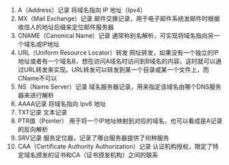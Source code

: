 <!--
author: yuany3721
date: 2021-08-30
title: DNS解析类型
tags: DNS
summary: 
-->

1.  A（Address）记录 将域名指向 IP 地址（Ipv4）
2.  MX（Mail Exchange）记录 邮件交换记录，用于电子邮件系统发邮件时根据收信人的地址后缀来定位邮件服务器
3.  CNAME（Canonical Name）记录 通常称别名解析，可实现将域名指向另一个域名或IP地址
4.  URL（Uniform Resource Locator）转发 网址转发，如果没有一个独立的IP地址或者有一个域名B，想在访问A域名时访问到B域名的内容，这时就可以通过URL转发来实现。URL转发可以转发到某一个目录或某一个文件上，而CName不可以
5.  NS（Name Server）记录 域名服务器记录，用来指定该域名由哪个DNS服务器来进行解析
6.  AAAA记录 将域名指向 Ipv6 地址
7.  TXT记录 文本记录
8.  PTR值（Pointer） 用于将一个IP地址映射到对应的域名，也可以看成是A记录的反向解析
9.  SRV记录 服务定位器，记录了哪台服务器提供了何种服务
10.  CAA（Certificate Authority Authorization）记录 认证机构授权，限定了特定域名颁发的证书和CA（证书颁发机构）之间的联系